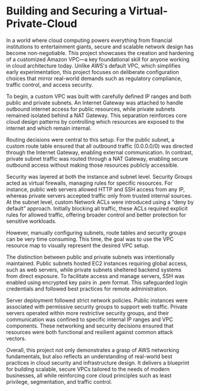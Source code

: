 # Building and Securing a Virtual-Private-Cloud
In a world where cloud computing powers everything from financial institutions to entertainment giants, secure and scalable network design has become non-negotiable. This project showcases the creation and hardening of a customized Amazon VPC—a key foundational skill for anyone working in cloud architecture today. Unlike AWS's default VPC, which simplifies early experimentation, this project focuses on deliberate configuration choices that mirror real-world demands such as regulatory compliance, traffic control, and access security.

To begin, a custom VPC was built with carefully defined IP ranges and both public and private subnets. An Internet Gateway was attached to handle outbound internet access for public resources, while private subnets remained isolated behind a NAT Gateway. This separation reinforces core cloud design patterns by controlling which resources are exposed to the internet and which remain internal.

Routing decisions were central to this setup. For the public subnet, a custom route table ensured that all outbound traffic (0.0.0.0/0) was directed through the Internet Gateway, enabling external communication. In contrast, private subnet traffic was routed through a NAT Gateway, enabling secure outbound access without making those resources publicly accessible.

Security was layered at both the instance and subnet level. Security Groups acted as virtual firewalls, managing rules for specific resources. For instance, public web servers allowed HTTP and SSH access from any IP, whereas private servers accepted traffic only from trusted internal sources. At the subnet level, custom Network ACLs were introduced using a “deny by default” approach. Initially blocking all traffic, these ACLs required explicit rules for allowed traffic, offering broader control and better protection for sensitive workloads.

However, manually configuring subnets, route tables and security groups can be very time consuming. This time, the goal was to use the VPC resource map to visually represent the desired VPC setup.

The distinction between public and private subnets was intentionally maintained. Public subnets hosted EC2 instances requiring global access, such as web servers, while private subnets sheltered backend systems from direct exposure. To facilitate access and manage servers, SSH was enabled using encrypted key pairs in .pem format. This safeguarded login credentials and followed best practices for remote administration.

Server deployment followed strict network policies. Public instances were associated with permissive security groups to support web traffic. Private servers operated within more restrictive security groups, and their communication was confined to specific internal IP ranges and VPC components. These networking and security decisions ensured that resources were both functional and resilient against common attack vectors.

Overall, this project not only demonstrates a grasp of AWS networking fundamentals, but also reflects an understanding of real-world best practices in cloud security and infrastructure design. It delivers a blueprint for building scalable, secure VPCs tailored to the needs of modern businesses, all while reinforcing core cloud principles such as least privilege, segmentation, and traffic control.
